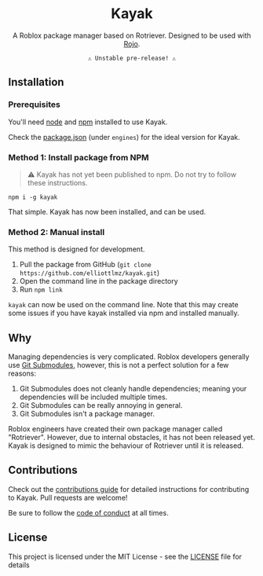 <h1 align="center">Kayak</h1>
<div align="center">
	<!-- include some shields -->
</div>

<div align="center">
	A Roblox package manager based on Rotriever.
	Designed to be used with <a href="https://rojo.space">Rojo</a>.

    ⚠ Unstable pre-release! ⚠

</div>

## Installation

### Prerequisites

You'll need [node](https://nodejs.org/en/download/) and
[npm](https://github.com/npm/cli#super-easy-install) installed to use Kayak.

Check the [package.json](/package.json) (under `engines`) for the ideal version for Kayak.

### Method 1: Install package from NPM

> ⚠ Kayak has not yet been published to npm.
> Do not try to follow these instructions.

`npm i -g kayak`

That simple. Kayak has now been installed, and can be used.

### Method 2: Manual install

This method is designed for development.

1. Pull the package from GitHub (`git clone https://github.com/elliottlmz/kayak.git`)
2. Open the command line in the package directory
3. Run `npm link`

`kayak` can now be used on the command line. Note that this may create some issues if you have
kayak installed via npm and installed manually.

## Why

Managing dependencies is very complicated. Roblox developers generally use
[Git Submodules](https://git-scm.com/book/en/v2/Git-Tools-Submodules), however, this is not a
perfect solution for a few reasons:

1. Git Submodules does not cleanly handle dependencies; meaning your dependencies will be included
   multiple times.
2. Git Submodules can be really annoying in general.
3. Git Submodules isn't a package manager.

Roblox engineers have created their own package manager called "Rotriever". However, due to
internal obstacles, it has not been released yet. Kayak is designed to mimic the behaviour of
Rotriever until it is released.

## Contributions

Check out the [contributions guide](/CONTRIBUTING.md) for detailed instructions for contributing to
Kayak. Pull requests are welcome!

Be sure to follow the [code of conduct](/CODE_OF_CONDUCT.md) at all times.

## License

This project is licensed under the MIT License - see the [LICENSE](/LICENSE) file for details
